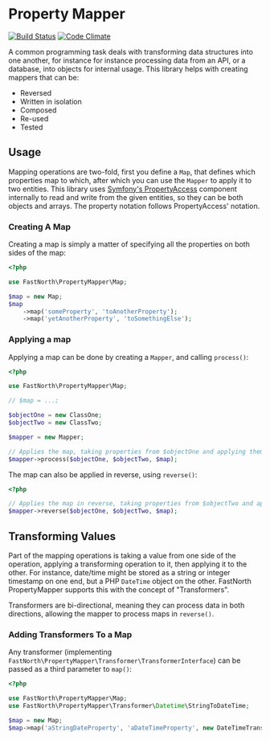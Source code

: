 # Property Mapper

[![Build Status](https://travis-ci.org/fastnorth/property-mapper.svg?branch=master)](https://travis-ci.org/fastnorth/property-mapper)
[![Code Climate](https://codeclimate.com/github/fastnorth/property-mapper/badges/gpa.svg)](https://codeclimate.com/github/fastnorth/property-mapper)

A common programming task deals with transforming data structures into one
another, for instance for instance processing data from an API, or a database,
into objects for internal usage. This library helps with creating mappers that can be:

 * Reversed
 * Written in isolation
 * Composed
 * Re-used
 * Tested

## Usage

Mapping operations are two-fold, first you define a `Map`, that defines which
properties map to which, after which you can use the `Mapper` to apply it to
two entities. This library uses [Symfony's
PropertyAccess](http://symfony.com/doc/current/components/property_access/index.html)
component internally to read and write from the given entities, so they can be
both objects and arrays. The property notation follows PropertyAccess' notation.

### Creating A Map

Creating a map is simply a matter of specifying all the properties on both
sides of the map:

```php
<?php

use FastNorth\PropertyMapper\Map;

$map = new Map;
$map
    ->map('someProperty', 'toAnotherProperty');
    ->map('yetAnotherProperty', 'toSomethingElse');
```

### Applying a map

Applying a map can be done by creating a `Mapper`, and calling `process()`:

```php
<?php

use FastNorth\PropertyMapper\Map;

// $map = ...;

$objectOne = new ClassOne;
$objectTwo = new ClassTwo;

$mapper = new Mapper;

// Applies the map, taking properties from $objectOne and applying them to $objectTwo
$mapper->process($objectOne, $objectTwo, $map);
```

The map can also be applied in reverse, using `reverse()`:

```php
<?php

// Applies the map in reverse, taking properties from $objectTwo and applying them to $objectOne
$mapper->reverse($objectOne, $objectTwo, $map);
```

## Transforming Values

Part of the mapping operations is taking a value from one side of the
operation, applying a transforming operation to it, then applying it to the
other. For instance, date/time might be stored as a string or integer timestamp
on one end, but a PHP `DateTime` object on the other. FastNorth PropertyMapper
supports this with the concept of "Transformers".

Transformers are bi-directional, meaning they can process data in both
directions, allowing the mapper to process maps in `reverse()`.

### Adding Transformers To a Map

Any transformer (implementing
`FastNorth\PropertyMapper\Transformer\TransformerInterface`) can be passed as a
third parameter to `map()`:

```php
<?php

use FastNorth\PropertyMapper\Map;
use FastNorth\PropertyMapper\Transformer\Datetime\StringToDateTime;

$map = new Map;
$map->map('aStringDateProperty', 'aDateTimeProperty', new DateTimeTransformer('Y-m-d'));
```

